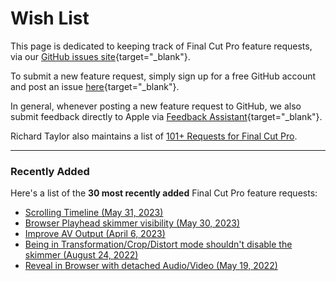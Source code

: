 # Wish List

This page is dedicated to keeping track of Final Cut Pro feature requests, via our [GitHub issues site](https://github.com/CommandPost/FCPCafe/issues){target="_blank"}.

To submit a new feature request, simply sign up for a free GitHub account and post an issue [here](https://github.com/CommandPost/FCPCafe/issues){target="_blank"}.

In general, whenever posting a new feature request to GitHub, we also submit feedback directly to Apple via [Feedback Assistant](https://feedbackassistant.apple.com){target="_blank"}.

Richard Taylor also maintains a list of [101+ Requests for Final Cut Pro](https://fcpx.tv/top.html).

---

### Recently Added

Here's a list of the **30 most recently added** Final Cut Pro feature requests:

- [Scrolling Timeline (May 31, 2023)](https://github.com/CommandPost/FCPCafe/issues/102)
- [Browser Playhead skimmer visibility (May 30, 2023)](https://github.com/CommandPost/FCPCafe/issues/101)
- [Improve AV Output (April 6, 2023)](https://github.com/CommandPost/FCPCafe/issues/89)
- [Being in Transformation/Crop/Distort mode shouldn't disable the skimmer (August 24, 2022)](https://github.com/CommandPost/FCPCafe/issues/85)
- [Reveal in Browser with detached Audio/Video (May 19, 2022)](https://github.com/CommandPost/FCPCafe/issues/78)
